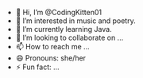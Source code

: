 - 👋 Hi, I’m @CodingKitten01
- 👀 I’m interested in music and poetry.
- 🌱 I’m currently learning Java.
- 💞️ I’m looking to collaborate on ...
- 📫 How to reach me ...
- 😄 Pronouns: she/her
- ⚡ Fun fact: ...

<!---
CodingKitten01/CodingKitten01 is a ✨ special ✨ repository because its `README.md` (this file) appears on your GitHub profile.
You can click the Preview link to take a look at your changes.
--->
